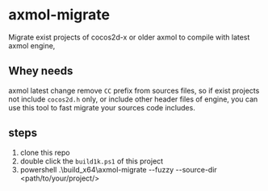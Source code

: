 # axmol-migrate

Migrate exist projects of cocos2d-x or older axmol to compile with latest axmol engine,

## Whey needs

axmol latest change remove `CC` prefix from sources files, so if exist projects not include `cocos2d.h` only, or include 
other header files of engine, you can use this tool to fast migrate your sources code includes.

## steps

1. clone this repo
2. double click the `build1k.ps1` of this project
3. powershell .\build_x64\axmol-migrate --fuzzy --source-dir <path/to/your/project/>
